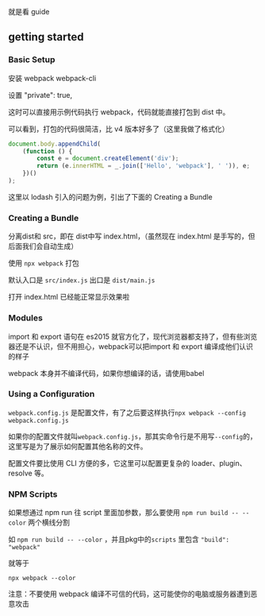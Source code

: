 就是看 guide

## getting started

### Basic Setup

安装 webpack webpack-cli

设置 "private": true,

这时可以直接用示例代码执行 webpack，代码就能直接打包到 dist 中。

可以看到，打包的代码很简洁，比 v4 版本好多了（这里我做了格式化）

```js
document.body.appendChild(
    (function () {
        const e = document.createElement('div');
        return (e.innerHTML = _.join(['Hello', 'webpack'], ' ')), e;
    })()
);
```

这里以 lodash 引入的问题为例，引出了下面的 Creating a Bundle

### Creating a Bundle

分离dist和 src，即在 dist中写 index.html，（虽然现在 index.html 是手写的，但后面我们会自动生成）

使用 `npx webpack` 打包

默认入口是 `src/index.js` 出口是 `dist/main.js` 

打开 index.html 已经能正常显示效果啦

### Modules

import 和 export 语句在 es2015 就官方化了，现代浏览器都支持了，但有些浏览器还是不认识，但不用担心，webpack可以把import 和 export 编译成他们认识的样子

webpack 本身并不编译代码，如果你想编译的话，请使用babel

### Using a Configuration

`webpack.config.js` 是配置文件，有了之后要这样执行`npx webpack --config webpack.config.js`

如果你的配置文件就叫`webpack.config.js`，那其实命令行是不用写`--config`的，这里写是为了展示如何配置其他名称的文件。

配置文件要比使用 CLI 方便的多，它这里可以配置更复杂的 loader、plugin、resolve 等。

### NPM Scripts

如果想通过 npm run 往 script 里面加参数，那么要使用 `npm run build -- --color` 两个横线分割

如 `npm run build -- --color` ，并且pkg中的`scripts` 里包含 `"build": "webpack"`

就等于

`npx webpack --color`



注意：不要使用  webpack 编译不可信的代码，这可能使你的电脑或服务器遭到恶意攻击







